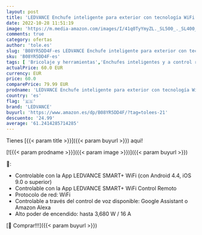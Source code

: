 ```yaml
---
layout: post
title: 'LEDVANCE Enchufe inteligente para exterior con tecnología WiFi en un diseño compacto  para integrar dispositivos convencionales en el hogar inteligente  controlable con Alexa & Google  paquete de 4'
date: 2022-10-28 11:51:19
image: 'https://m.media-amazon.com/images/I/41q0TyYmyZL._SL500_._SL400_.jpg'
comments: true
category: ofertas
author: 'tole.es'
slug: 'B08YR5DD4F-es LEDVANCE Enchufe inteligente para exterior con tecnología...'
sku: 'B08YR5DD4F-es'
tags: [ 'Bricolaje y herramientas','Enchufes inteligentes y a control remoto','Enchufes y accesorios','Instalación eléctrica','alexa','enchufe','inteligente','ledvance','🇪🇸', ]
actualPrice: 60.0 EUR
currency: EUR
price: 60.0
comparePrice: 79.99 EUR
prodname: 'LEDVANCE Enchufe inteligente para exterior con tecnología WiFi en un diseño compacto  para integrar dispositivos convencionales en el hogar inteligente  controlable con Alexa & Google  paquete de 4'
country: 'es'
flag: '🇪🇸'
brand: 'LEDVANCE'
buyurl: 'https://www.amazon.es/dp/B08YR5DD4F/?tag=tolees-21'
descuento: '24.99'
average: '61.2414285714285'
---
```


Tienes [{{< param title >}}]({{< param buyurl >}}) aqui!

[![{{< param prodname >}}]({{< param image >}})]({{< param buyurl >}})

🔎:

- Controlable con la App LEDVANCE SMART+ WiFi (con Android 4.4, iOS 9.0 o superior)
- Controlable con la App LEDVANCE SMART+ WiFi Control Remoto
- Protocolo de red: WiFi
- Controlable a través del control de voz disponible: Google Assistant o Amazon Alexa
- Alto poder de encendido: hasta 3,680 W / 16 A

[🛒 Comprar!!!]({{< param buyurl >}})
